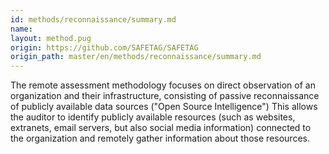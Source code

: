 ```yaml
---
id: methods/reconnaissance/summary.md
name: 
layout: method.pug
origin: https://github.com/SAFETAG/SAFETAG
origin_path: master/en/methods/reconnaissance/summary.md
---
```

The remote assessment methodology focuses on direct observation of an organization and their infrastructure, consisting of passive reconnaissance of publicly available data sources ("Open Source Intelligence") This allows the auditor to identify publicly available resources (such as websites, extranets, email servers, but also social media information) connected to the organization and remotely gather information about those resources.


